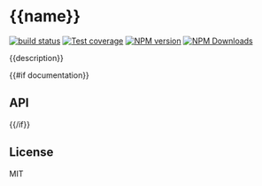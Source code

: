 # {{name}}

[![build status](https://img.shields.io/travis/<%=_.git.name%>/<%=name%>/master.svg?style=flat-square)](https://travis-ci.org/<%=_.git.name%>/<%=name%>)
[![Test coverage](https://img.shields.io/codecov/c/github/<%=_.git.name%>/<%=name%>.svg?style=flat-square)](https://codecov.io/github/<%=_.git.name%>/<%=name%>?branch=master)
[![NPM version](https://img.shields.io/npm/v/<%=name%>.svg?style=flat-square)](https://www.npmjs.com/package/<%=name%>)
[![NPM Downloads](https://img.shields.io/npm/dm/<%=name%>.svg?style=flat-square&maxAge=43200)](https://www.npmjs.com/package/<%=name%>)

{{description}}

{{#if documentation}}
## API
{{/if}}


## License

MIT
